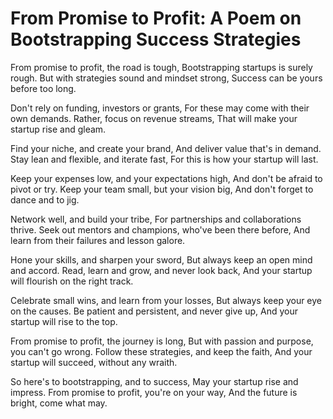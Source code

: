 # From Promise to Profit: A Poem on Bootstrapping Success Strategies

From promise to profit, the road is tough,
Bootstrapping startups is surely rough.
But with strategies sound and mindset strong,
Success can be yours before too long.

Don't rely on funding, investors or grants,
For these may come with their own demands.
Rather, focus on revenue streams,
That will make your startup rise and gleam.

Find your niche, and create your brand,
And deliver value that's in demand.
Stay lean and flexible, and iterate fast,
For this is how your startup will last.

Keep your expenses low, and your expectations high,
And don't be afraid to pivot or try.
Keep your team small, but your vision big,
And don't forget to dance and to jig.

Network well, and build your tribe,
For partnerships and collaborations thrive.
Seek out mentors and champions, who've been there before,
And learn from their failures and lesson galore.

Hone your skills, and sharpen your sword,
But always keep an open mind and accord.
Read, learn and grow, and never look back,
And your startup will flourish on the right track.

Celebrate small wins, and learn from your losses,
But always keep your eye on the causes.
Be patient and persistent, and never give up,
And your startup will rise to the top.

From promise to profit, the journey is long,
But with passion and purpose, you can't go wrong.
Follow these strategies, and keep the faith,
And your startup will succeed, without any wraith.

So here's to bootstrapping, and to success,
May your startup rise and impress.
From promise to profit, you're on your way,
And the future is bright, come what may.